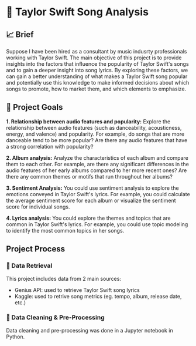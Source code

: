 # 🎤 Taylor Swift Song Analysis

## 📈 Brief
Suppose I have been hired as a consultant by music indusrty professionals working with Taylor Swift. The main objective of this project is to provide insights into the factors that influence the popularity of Taylor Swift's songs and to gain a deeper insight into song lyrics. By exploring these factors, we can gain a better understanding of what makes a Taylor Swift song popular and potentially use this knowledge to make informed decisions about which songs to promote, how to market them, and which elements to emphasize.

## 🥅 Project Goals
**1. Relationship between audio features and popularity:**  Explore the relationship between audio features (such as danceability, acousticness, energy, and valence) and popularity. For example, do songs that are more danceable tend to be more popular? Are there any audio features that have a strong correlation with popularity?

**2. Album analysis:**  Analyze the characteristics of each album and compare them to each other. For example, are there any significant differences in the audio features of her early albums compared to her more recent ones? Are there any common themes or motifs that run throughout her albums?

**3. Sentiment Analysis:** You could use sentiment analysis to explore the emotions conveyed in Taylor Swift's lyrics. For example, you could calculate the average sentiment score for each album or visualize the sentiment score for individual songs.

**4. Lyrics analysis:**  You could explore the themes and topics that are common in Taylor Swift's lyrics. For example, you could use topic modeling to identify the most common topics in her songs.

## Project Process
### 📀 Data Retrieval
This project includes data from 2 main sources:
- Genius API: used to retrieve Taylor Swift song lyrics
- Kaggle: used to retrive song metrics (eg. tempo, album, release date, etc.)

### 🧼 Data Cleaning & Pre-Processing
Data cleaning and pre-processing was done in a Jupyter notebook in Python.
